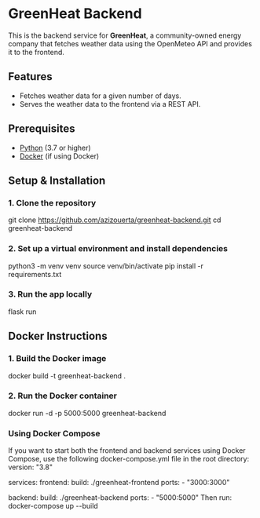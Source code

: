 
# GreenHeat Backend

This is the backend service for **GreenHeat**, a community-owned energy company that fetches weather data using the OpenMeteo API and provides it to the frontend.

## Features

- Fetches weather data for a given number of days.
- Serves the weather data to the frontend via a REST API.

## Prerequisites

- [Python](https://www.python.org/downloads/) (3.7 or higher)
- [Docker](https://docs.docker.com/get-docker/) (if using Docker)

## Setup & Installation

### 1. Clone the repository
git clone https://github.com/azizouerta/greenheat-backend.git
cd greenheat-backend
### 2. Set up a virtual environment and install dependencies
python3 -m venv venv
source venv/bin/activate
pip install -r requirements.txt
### 3. Run the app locally
flask run

## Docker Instructions

### 1. Build the Docker image
docker build -t greenheat-backend .
### 2. Run the Docker container
docker run -d -p 5000:5000 greenheat-backend
### Using Docker Compose 
If you want to start both the frontend and backend services using Docker Compose, use the following docker-compose.yml file in the root directory:
version: "3.8"

services:
  frontend:
    build: ./greenheat-frontend
    ports:
      - "3000:3000"

  backend:
    build: ./greenheat-backend
    ports:
      - "5000:5000"
Then run:
docker-compose up --build




